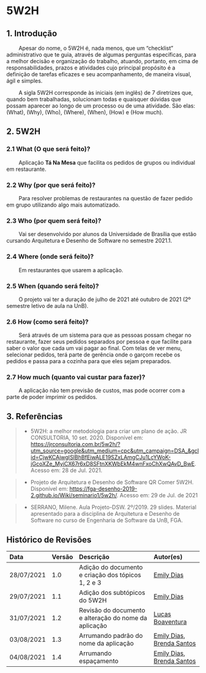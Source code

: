 # 5W2H

## 1. Introdução

&emsp;&emsp; Apesar do nome, o 5W2H é, nada menos, que um “checklist” administrativo que te guia, através de algumas perguntas específicas, para a melhor decisão e organização do trabalho, atuando, portanto, em cima de responsabilidades, prazos e atividades cujo principal propósito é a definição de tarefas eficazes e seu acompanhamento, de maneira visual, ágil e simples.

&emsp;&emsp; A sigla 5W2H corresponde às iniciais (em inglês) de 7 diretrizes que, quando bem trabalhadas, solucionam todas e quaisquer dúvidas que possam aparecer ao longo de um processo ou de uma atividade. São elas: (What), (Why), (Who), (Where), (When), (How) e (How much).

## 2. 5W2H

### 2.1 What (O que será feito)?

&emsp;&emsp; Aplicação **Tá Na Mesa** que facilita os pedidos de grupos ou individual em restaurante.

### 2.2 Why (por que será feito)?

&emsp;&emsp; Para resolver problemas de restaurantes na questão de fazer pedido em grupo utilizando algo mais automatizado.

### 2.3 Who (por quem será feito)?

&emsp;&emsp; Vai ser desenvolvido por alunos da Universidade de Brasília que estão cursando Arquitetura e Desenho de Software no semestre 2021.1.

### 2.4 Where (onde será feito)?

&emsp;&emsp; Em restaurantes que usarem a aplicação.

### 2.5 When (quando será feito)?

&emsp;&emsp; O projeto vai ter a duração de julho de 2021 até outubro de 2021 (2º semestre letivo de aula na UnB).

### 2.6 How (como será feito)?

&emsp;&emsp; Será através de um sistema para que as pessoas possam chegar no restaurante, fazer seus pedidos separados por pessoa e que facilite para saber o valor que cada um vai pagar ao final. Com telas de ver menu, selecionar pedidos, terá parte de gerência onde o garçom recebe os pedidos e passa para a cozinha para que eles sejam preparados.

### 2.7 How much (quanto vai custar para fazer)?

&emsp;&emsp; A aplicação não tem previsão de custos, mas pode ocorrer com a parte de poder imprimir os pedidos.

## 3. Referências

> - 5W2H: a melhor metodologia para criar um plano de ação. JR CONSULTORIA, 10 set. 2020. Disponível em: https://jrconsultoria.com.br/5w2h/?utm_source=google&utm_medium=cpc&utm_campaign=DSA_&gclid=CjwKCAjwgISIBhBfEiwALE19SZxLAmgCJu1LcYWoK-jGcoXZe_MyiCX67r6xD8SFtnXKWbEkM4wnFxoChXwQAvD_BwE. Acesso em: 28 de Jul. 2021.

> - Projeto de Arquitetura e Desenho de Software QR Comer 5W2H. Disponível em: https://fga-desenho-2019-2.github.io/Wiki/seminario1/5w2h/. Acesso em: 29 de Jul. de 2021

> - SERRANO, Milene. Aula Projeto-DSW. 2º/2019. 29 slides. Material apresentado para a disciplina de Arquitetura e Desenho de Software no curso de Engenharia de Software da UnB, FGA.

## Histórico de Revisões

| Data       | Versão | Descrição                                             | Autor(es)                                                                                    |
| :--------- | :----- | :---------------------------------------------------- | :------------------------------------------------------------------------------------------- |
| 28/07/2021 | 1.0    | Adição do documento e criação dos tópicos 1, 2 e 3    | [Emily Dias](https://github.com/emysdias)                                                    |
| 29/07/2021 | 1.1    | Adição dos subtópicos do 5W2H                         | [Emily Dias](https://github.com/emysdias)                                                    |
| 31/07/2021 | 1.2    | Revisão do documento e alteração do nome da aplicação | [Lucas Boaventura](https://github.com/lboaventura25)                                         |
| 03/08/2021 | 1.3    | Arrumando padrão do nome da aplicação                 | [Emily Dias](https://github.com/emysdias), [Brenda Santos](https://github.com/brendavsantos) |
| 04/08/2021 | 1.4    | Arrumando espaçamento                                 | [Emily Dias](https://github.com/emysdias), [Brenda Santos](https://github.com/brendavsantos) |
